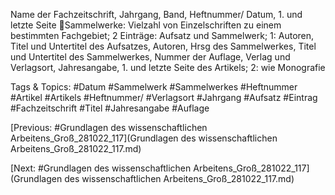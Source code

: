 Name der Fachzeitschrift, Jahrgang, Band, Heftnummer/ Datum, 1. und letzte Seite
Sammelwerke: Vielzahl von Einzelschriften zu einem bestimmten Fachgebiet; 2 Einträge: 
Aufsatz und Sammelwerk; 1: Autoren, Titel und Untertitel des Aufsatzes, Autoren, Hrsg
des Sammelwerkes, Titel und Untertitel des Sammelwerkes, Nummer der Auflage, Verlag 
und Verlagsort, Jahresangabe, 1. und letzte Seite des Artikels; 2: wie Monografie

   Tags & Topics:
   #Datum
   #Sammelwerk
   #Sammelwerkes
   #Heftnummer
   #Artikel
   #Artikels
   #Heftnummer/
   #Verlagsort
   #Jahrgang
   #Aufsatz
   #Eintrag
   #Fachzeitschrift
   #Titel
   #Jahresangabe
   #Auflage

[Previous: #Grundlagen des wissenschaftlichen Arbeitens_Groß_281022_117](Grundlagen des wissenschaftlichen Arbeitens_Groß_281022_117.md)

[Next: #Grundlagen des wissenschaftlichen Arbeitens_Groß_281022_117](Grundlagen des wissenschaftlichen Arbeitens_Groß_281022_117.md)